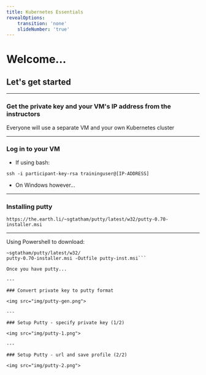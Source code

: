 ```yaml
---
title: Kubernetes Essentials
revealOptions:
    transition: 'none'
    slideNumber: 'true'
---
```


# Welcome...
## Let's get started

---

### Get the private key and your VM's IP address from the instructors

Everyone will use a separate VM and your own Kubernetes cluster

---

### Log in to your VM

* If using bash: 

`ssh -i participant-key-rsa traininguser@[IP-ADDRESS]`

* On Windows however...

---

### Installing putty

`https://the.earth.li/~sgtatham/putty/latest/w32/putty-0.70-installer.msi`

---

Using Powershell to download: 

```wget https://the.earth.li/
~sgtatham/putty/latest/w32/
putty-0.70-installer.msi -Outfile putty-inst.msi```

Once you have putty...

---

### Convert private key to putty format

<img src="img/putty-gen.png">

---

### Setup Putty - specify private key (1/2)

<img src="img/putty-1.png">

---

### Setup Putty - url and save profile (2/2)

<img src="img/putty-2.png">
